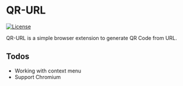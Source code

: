 # QR-URL
[![License](https://img.shields.io/badge/License-GPLv3-blue.svg)](https://github.com/danipragustia/url-qr/LICENSE)

QR-URL is a simple browser extension to generate QR Code from URL.

## Todos
- Working with context menu
- Support Chromium
